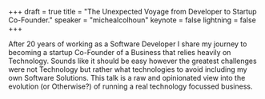 +++
draft = true
title = "The Unexpected Voyage from Developer to Startup Co-Founder."
speaker = "michealcolhoun"
keynote = false
lightning = false
+++

After 20 years of working as a Software Developer I share my journey to becoming a startup Co-Founder of a Business that relies heavily on Technology. Sounds like it should be easy however the greatest challenges were not Technology but rather what technologies to avoid including my own Software Solutions. This talk is a raw and opinionated view into the evolution (or Otherwise?) of running a real technology focussed business.